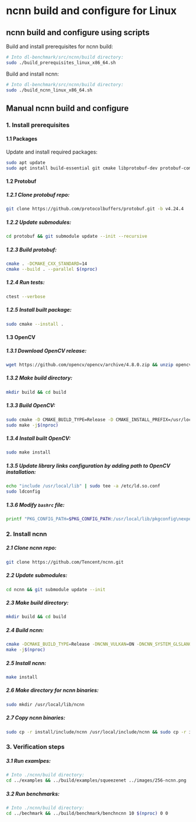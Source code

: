 # ncnn build and configure for Linux

## ncnn build and configure using scripts

Build and install prerequisites for ncnn build:
```bash
# Into dl-benchmark/src/ncnn/build directory:
sudo ./build_prerequisites_linux_x86_64.sh
```

Build and install ncnn:
```bash
# Into dl-benchmark/src/ncnn/build directory:
sudo ./build_ncnn_linux_x86_64.sh
```

## Manual ncnn build and configure

### 1. Install prerequisites

#### 1.1 Packages

Update and install required packages:
```bash
sudo apt update
sudo apt install build-essential git cmake libprotobuf-dev protobuf-compiler libvulkan-dev libopencv-dev vulcan-tools autoconf automake libtool curl make g++ unzip
```

#### 1.2 Protobuf

##### 1.2.1 Clone protobuf repo:
```bash
git clone https://github.com/protocolbuffers/protobuf.git -b v4.24.4
```

##### 1.2.2 Update submodules:
```bash
cd protobuf && git submodule update --init --recursive
```

##### 1.2.3 Build protobuf:
```bash
cmake . -DCMAKE_CXX_STANDARD=14
cmake --build . --parallel $(nproc)
```

##### 1.2.4 Run tests:
```bash
ctest --verbose
```

##### 1.2.5 Install built package:
```bash
sudo cmake --install .
```

#### 1.3 OpenCV

##### 1.3.1 Download OpenCV release:
```bash
wget https://github.com/opencv/opencv/archive/4.8.0.zip && unzip opencv-4.8.0.zip && cd opencv-4.8.0/
```

##### 1.3.2 Make build directory:
```bash
mkdir build && cd build
```

##### 1.3.3 Build OpenCV:
```bash
sudo cmake -D CMAKE_BUILD_TYPE=Release -D CMAKE_INSTALL_PREFIX=/usr/local ..
sudo make -j$(nproc)
```

##### 1.3.4 Install built OpenCV:
```bash
sudo make install
```

##### 1.3.5 Update library links configuration by adding path to OpenCV installation:
```bash
echo "include /usr/local/lib" | sudo tee -a /etc/ld.so.conf
sudo ldconfig
```

##### 1.3.6 Modify ```bashrc``` file:
```bash
printf "PKG_CONFIG_PATH=$PKG_CONFIG_PATH:/usr/local/lib/pkgconfig\nexport PKG_CONFIG_PATH" | sudo tee -a /etc/bash.bashrc
```

### 2. Install ncnn

##### 2.1 Clone ncnn repo:
```bash
git clone https://github.com/Tencent/ncnn.git
```

##### 2.2 Update submodules:
```bash
cd ncnn && git submodule update --init
```

##### 2.3 Make build directory:
```bash
mkdir build && cd build
```

##### 2.4 Build ncnn:
```bash
cmake -DCMAKE_BUILD_TYPE=Release -DNCNN_VULKAN=ON -DNCNN_SYSTEM_GLSLANG=ON -DNCNN_BUILD_EXAMPLES=ON ..
make -j$(nproc)
```

##### 2.5 Install ncnn:
```bash
make install
```

##### 2.6 Make directory for ncnn binaries:
```bash
sudo mkdir /usr/local/lib/ncnn
```

##### 2.7 Copy ncnn binaries:
```bash
sudo cp -r install/include/ncnn /usr/local/include/ncnn && sudo cp -r install/lib/libncnn.a /usr/local/lib/ncnn/libncnn.a
```

### 3. Verification steps

##### 3.1 Run examlpes:
```bash
# Into ./ncnn/build directory:
cd ../examples && ../build/examples/squeezenet ../images/256-ncnn.png
```

##### 3.2 Run benchmarks:
```bash
# Into ./ncnn/build directory:
cd ../bechmark && ../build/benchmark/benchncnn 10 $(nproc) 0 0
```
